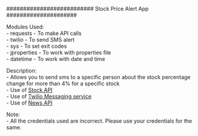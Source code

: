 ########################## Stock Price Alert App #####################

Modules Used:<br/>
    - requests - To make API calls<br/>
    - twilio - To send SMS alert<br/>
    - sys - To set exit codes<br/>
    - jproperties - To work with properties file<br/>
    - datetime - To work with date and time<br/>

Description:<br/>
    - Allows you to send sms to a specific person about the stock percentage change for more than 4% for a specific stock<br/>
    - Use of <a href="https://www.alphavantage.co/">Stock API</a><br/>
    - Use of <a href="https://www.twilio.com/en-us">Twilio Messaging service</a><br/>
    - Use of <a href="https://newsapi.org/">News API</a><br/>

Note:<br/>
    - All the credentials used are incorrect. Please use your credentials for the same.